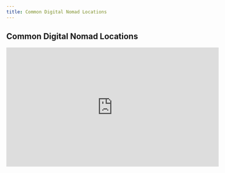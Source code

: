```yaml
---
title: Common Digital Nomad Locations
---
```


## Common Digital Nomad Locations

<iframe width="560" height="315" src="https://www.youtube.com/embed/IFSwg9cFfgY" title="YouTube video player" frameborder="0" allow="accelerometer; autoplay; clipboard-write; encrypted-media; gyroscope; picture-in-picture" allowfullscreen></iframe>